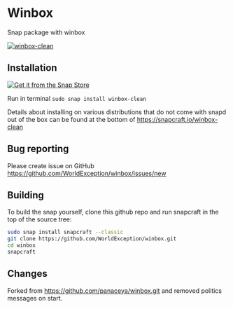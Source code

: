 Winbox
======

Snap package with winbox

[![winbox-clean](https://snapcraft.io/winbox-clean/badge.svg)](https://snapcraft.io/winbox-clean)

Installation
------------

[![Get it from the Snap Store](https://snapcraft.io/static/images/badges/en/snap-store-black.svg)](https://snapcraft.io/winbox)

Run in terminal `sudo snap install winbox-clean`

Details about installing on various distributions that do not come with snapd out of the box can be found at the bottom of https://snapcraft.io/winbox-clean

Bug reporting
-------------

Please create issue on GitHub https://github.com/WorldException/winbox/issues/new

Building
--------

To build the snap yourself, clone this github repo and run snapcraft in the top of the source tree:

```bash
sudo snap install snapcraft --classic
git clone https://github.com/WorldException/winbox.git
cd winbox
snapcraft
```

Changes
-------

Forked from https://github.com/panaceya/winbox.git and removed politics messages on start.
